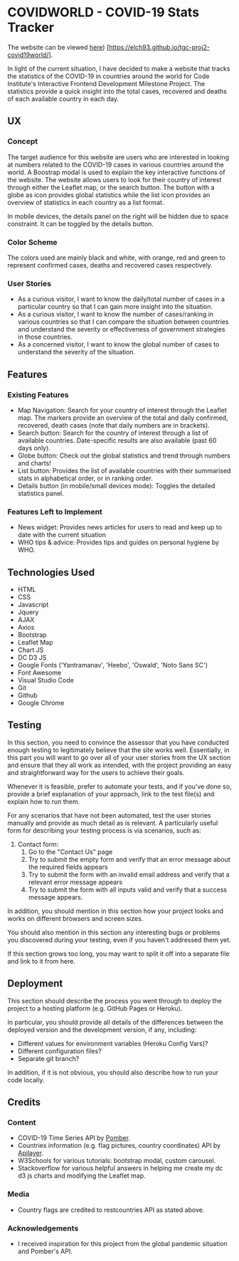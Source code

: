 # COVIDWORLD - COVID-19 Stats Tracker
The website can be viewed [here](https://elch93.github.io/tgc-proj2-covid19world/)) [https://elch93.github.io/tgc-proj2-covid19world/].

In light of the current situation, I have decided to make a website that tracks the statistics of the COVID-19 in countries around the world for Code Institute's Interactive Frontend Development Milestone Project. The statistics provide a quick insight into the total cases, recovered and deaths of each available country in each day.
 
## UX

### Concept
The target audience for this website are users who are interested in looking at numbers related to the COVID-19 cases in various countries around the world. A Boostrap modal is used to explain the key interactive functions of the website. The website allows users to look for their country of interest through either the Leaflet map, or the search button. The button with a globe as icon provides global statistics while the list icon provides an overview of statistics in each country as a list format. 

In mobile devices, the details panel on the right will be hidden due to space constraint. It can be toggled by the details button.

### Color Scheme
The colors used are mainly black and white, with orange, red and green to represent confirmed cases, deaths and recovered cases respectively.

### User Stories
- As a curious visitor, I want to know the daily/total number of cases in a particular country so that I can gain more insight into the situation.
- As a curious visitor, I want to know the number of cases/ranking in various countries so that I can compare the situation between countries and understand the severity or effectiveness of government strategies in those countries.
- As a concerned visitor, I want to know the global number of cases to understand the severity of the situation.

## Features
### Existing Features
- Map Navigation: Search for your country of interest through the Leaflet map. The markers provide an overview of the total and daily confirmed, recovered, death cases (note that daily numbers are in brackets).
- Search button: Search for the country of interest through a list of available countries. Date-specific results are also available (past 60 days only).
- Globe button: Check out the global statistics and trend through numbers and charts!
- List button: Provides the list of available countries with their summarised stats in alphabetical order, or in ranking order.
- Details button (in mobile/small devices mode): Toggles the detailed statistics panel.

### Features Left to Implement
- News widget: Provides news articles for users to read and keep up to date with the current situation
- WHO tips & advice: Provides tips and guides on personal hygiene by WHO.

## Technologies Used

- HTML
- CSS
- Javascript
- Jquery
- AJAX
- Axios
- Bootstrap
- Leaflet Map
- Chart JS
- DC D3 JS
- Google Fonts ('Yantramanav', 'Heebo', 'Oswald', 'Noto Sans SC')
- Font Awesome
- Visual Studio Code
- Git
- Github
- Google Chrome



## Testing

In this section, you need to convince the assessor that you have conducted enough testing to legitimately believe that the site works well. Essentially, in this part you will want to go over all of your user stories from the UX section and ensure that they all work as intended, with the project providing an easy and straightforward way for the users to achieve their goals.

Whenever it is feasible, prefer to automate your tests, and if you've done so, provide a brief explanation of your approach, link to the test file(s) and explain how to run them.

For any scenarios that have not been automated, test the user stories manually and provide as much detail as is relevant. A particularly useful form for describing your testing process is via scenarios, such as:

1. Contact form:
    1. Go to the "Contact Us" page
    2. Try to submit the empty form and verify that an error message about the required fields appears
    3. Try to submit the form with an invalid email address and verify that a relevant error message appears
    4. Try to submit the form with all inputs valid and verify that a success message appears.

In addition, you should mention in this section how your project looks and works on different browsers and screen sizes.

You should also mention in this section any interesting bugs or problems you discovered during your testing, even if you haven't addressed them yet.

If this section grows too long, you may want to split it off into a separate file and link to it from here.

## Deployment

This section should describe the process you went through to deploy the project to a hosting platform (e.g. GitHub Pages or Heroku).

In particular, you should provide all details of the differences between the deployed version and the development version, if any, including:
- Different values for environment variables (Heroku Config Vars)?
- Different configuration files?
- Separate git branch?

In addition, if it is not obvious, you should also describe how to run your code locally.


## Credits

### Content
- COVID-19 Time Series API by [Pomber](https://github.com/pomber/covid19).
- Countries information (e.g. flag pictures, country coordinates) API by [Apilayer](https://github.com/apilayer/restcountries).
- W3Schools for various tutorials: bootstrap modal, custom carousel.
- Stackoverflow for various helpful answers in helping me create my dc d3 js charts and modifying the Leaflet map.


### Media
- Country flags are credited to restcountries API as stated above.

### Acknowledgements

- I received inspiration for this project from the global pandemic situation and Pomber's API.
